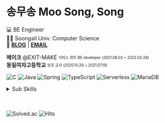 # 송무송 Moo Song, Song

💻 BE Engineer   
👩‍🎓 Soongsil Univ. Computer Science  
📌 **[BLOG](https://clotty-cloud.tistory.com)** |
**[EMAIL](mailto:real.purple.hae.s@gmail.com)**

**메이크** @EXIT-MAKE <sub><sup>서비스 파트 BE developer (2021.08.02 ~ 2022.02.28)</sup></sub>  
**동일여자고등학교**  <sub><sup>보조 교사 (2020.10.29 ~ 2021.07.19)</sup></sub>  

![C](https://img.shields.io/badge/-C-A8B9CC?style=flat-square&logo=C&logoColor=black)
![Java](https://img.shields.io/badge/-Java-007396?style=flat-square&logo=Java&logoColor=white)
![Spring](https://img.shields.io/badge/-Spring-6DB33F?style=flat-square&logo=Spring&logoColor=white)
![TypeScript](https://img.shields.io/badge/-TypeScript-3178C6?style=flat-square&logo=TypeScript&logoColor=white)
![Serverless](https://img.shields.io/badge/-Serverless-FD5750?style=flat-square&logo=Serverless&logoColor=white)
![MariaDB](https://img.shields.io/badge/-MariaDB-1F305F?style=flat-square&logo=mariadb&logoColor=white)

<details>
<summary>Sub Skills</summary>
<p></p>

![Python](https://img.shields.io/badge/-Python-3776AB?style=flat-square&logo=Python&logoColor=white)
![Django](https://img.shields.io/badge/-Django-092E20?style=flat-square&logo=django&logoColor=white)
![NestJS](https://img.shields.io/badge/-NestJS-E0234E?style=flat-square&logo=NestJS&logoColor=white)
![PostgreSQL](https://img.shields.io/badge/-PostgreSQL-4169E1?style=flat-square&logo=PostgreSQL&logoColor=white)

</details>

[//]: # ([🏡 MNM : 하우스 메이트 매칭, 공동 생활 관리 서비스 제공 플랫폼]&#40;https://github.com/MeetNMate&#41;  )

[//]: # ([🎨 ARTA : 사용자 맞춤형 온라인 전시회 플랫폼]&#40;https://github.com/moosongsong/project-arta-django&#41;  )

[//]: # ([🍽 1인의 만찬 : 1인 가구 전용 마감음식 픽업 서비스]&#40;https://github.com/moosongsong/project-dinner41-spring&#41;  )

[//]: # ([🌎 Foreign Love : 교환학생 커뮤니티]&#40;https://github.com/moosongsong/project-foreign-love-servlet&#41;)

<br/>
<br/>

![Solved.ac](http://mazassumnida.wtf/api/mini/generate_badge?boj=songe08)
![Hits](https://hits.seeyoufarm.com/api/count/incr/badge.svg?url=https%3A%2F%2Fgithub.com%2Fmoosongsong&count_bg=%23FFA094&title_bg=%23555555&icon=github.svg&icon_color=%23E7E7E7&title=HITS&edge_flat=false)

[//]: # ([![GitHub stats]&#40;https://github-readme-stats.vercel.app/api?username=moosongsong&#41;]&#40;https://github.com/moosongsong/github-readme-stats&#41;)

[//]: # ([![Top Langs]&#40;https://github-readme-stats.vercel.app/api/top-langs/?username=moosongsong&layout=compact&#41;]&#40;https://github.com/moosongsong&#41;)

